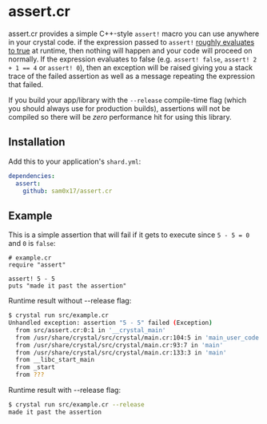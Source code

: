 # assert.cr

assert.cr provides a simple C++-style `assert!` macro you can use anywhere in your crystal code. if
the expression passed to `assert!` [roughly evaluates to true](https://github.com/sam0x17/assert.cr/blob/master/src/assert.cr#L12)
at runtime, then nothing will happen and your code will proceed on normally. If the
expression evaluates to false (e.g. `assert! false`, `assert! 2 + 1 == 4` or `assert! 0`),
then an exception will be raised giving you a stack trace of the failed assertion as
well as a message repeating the expression that failed.

If you build your app/library with the `--release` compile-time flag (which you should
always use for production builds), assertions will not be compiled so there will be
_zero_ performance hit for using this library.

## Installation

Add this to your application's `shard.yml`:

```yaml
dependencies:
  assert:
    github: sam0x17/assert.cr
```

## Example

This is a simple assertion that will fail if it gets to execute since `5 - 5 = 0` and `0` is `false`:
```crystal
# example.cr
require "assert"

assert! 5 - 5
puts "made it past the assertion"
```

Runtime result without --release flag:
```bash
$ crystal run src/example.cr
Unhandled exception: assertion "5 - 5" failed (Exception)
  from src/assert.cr:0:1 in '__crystal_main'
  from /usr/share/crystal/src/crystal/main.cr:104:5 in 'main_user_code'
  from /usr/share/crystal/src/crystal/main.cr:93:7 in 'main'
  from /usr/share/crystal/src/crystal/main.cr:133:3 in 'main'
  from __libc_start_main
  from _start
  from ???
```

Runtime result with --release flag:
```bash
$ crystal run src/example.cr --release
made it past the assertion
```

